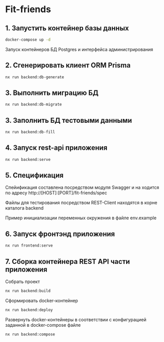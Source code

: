 # Fit-friends

## 1. Запустить контейнер базы данных

```bash
docker-compose up -d
```
Запуск контейнеров БД Postgres и интерфейса администрирования

## 2. Сгенерировать клиент ORM Prisma

```bash
nx run backend:db-generate
```

## 3. Выполнить миграцию БД

```bash
nx run backend:db-migrate
```

## 3. Заполнить БД тестовыми данными

```bash
nx run backend:db-fill
```

## 4. Запуск rest-api приложения

```bash
nx run backend:serve 
```

## 5. Спецификация

Спейификация составлена посредством модуля Swagger и на ходится по адресу http://[HOST]:[PORT]/fit-friends/spec

Файлы для тестирования посредством REST-Client находятся в корне каталога backend

Пример инициализации переменных окружения в файле env.example

## 6. Запуск фронтэнд приложения

```bash
nx run frontend:serve 
```

## 7. Сборка контейнера REST API части приложения

Собрать проект

```bash
nx run backend:build
```
Сформировать docker-контейнер

```bash
nx run backend:deploy
```
Развернуть docker-контейнеры в соответствии с конфигурацией заданной в docker-compose файле

```bash
nx run backend:compose
```
